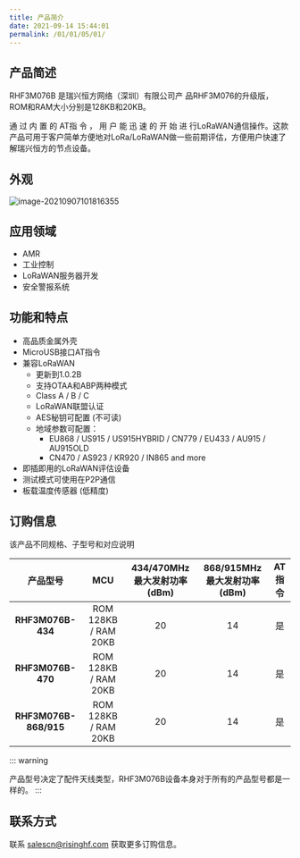 ```yaml
---
title: 产品简介
date: 2021-09-14 15:44:01
permalink: /01/01/05/01/
---
```

## 产品简述

RHF3M076B 是瑞兴恒方网络（深圳）有限公司产 品RHF3M076的升级版，ROM和RAM大小分别是128KB和20KB。

通 过 内 置 的 AT指 令 ， 用 户 能 迅 速 的 开 始 进 行LoRaWAN通信操作。这款产品可用于客户简单方便地对LoRa/LoRaWAN做一些前期评估，方便用户快速了解瑞兴恒方的节点设备。

## 外观

![image-20210907101816355](https://risinghf-wiki.oss-cn-shenzhen.aliyuncs.com/upload/img/4bb19ddc7afdd6e46f836cfcc0f55229.png)

## 应用领域

- AMR
- 工业控制
- LoRaWAN服务器开发
- 安全警报系统

## 功能和特点

- 高品质金属外壳
- MicroUSB接口AT指令
- 兼容LoRaWAN
  - 更新到1.0.2B
  - 支持OTAA和ABP两种模式
  - Class A / B / C
  - LoRaWAN联盟认证
  - AES秘钥可配置 (不可读) 
  - 地域参数可配置： 
    - EU868 / US915 / US915HYBRID / CN779 / EU433 / AU915 / AU915OLD
    - CN470 / AS923 / KR920 / IN865 and more
- 即插即用的LoRaWAN评估设备
- 测试模式可使用在P2P通信
- 板载温度传感器 (低精度)

## 订购信息

该产品不同规格、子型号和对应说明

|       产品型号        |         MCU          | 434/470MHz最大发射功率(dBm) | **868/915MHz最大发射功率(dBm)** | **AT指令** |
| :-------------------: | :------------------: | :-------------------------: | :-----------------------------: | :--------: |
|   **RHF3M076B-434**   | ROM 128KB / RAM 20KB |             20              |               14                |     是     |
|   **RHF3M076B-470**   | ROM 128KB / RAM 20KB |             20              |               14                |     是     |
| **RHF3M076B-868/915** | ROM 128KB / RAM 20KB |             20              |               14                |     是     |

::: warning

 产品型号决定了配件天线类型，RHF3M076B设备本身对于所有的产品型号都是一样的。
:::

## 联系方式

联系 salescn@risinghf.com 获取更多订购信息。







